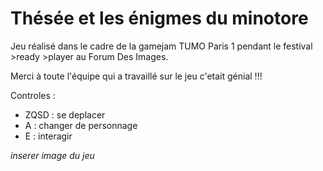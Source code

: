 # Thésée et les énigmes du minotore

Jeu réalisé dans le cadre de la gamejam TUMO Paris 1 pendant le festival >ready >player au Forum Des Images.

Merci à toute l'équipe qui a travaillé sur le jeu c'etait génial !!!

Controles :
  - ZQSD : se deplacer
  - A : changer de personnage
  - E : interagir

*inserer image du jeu*
